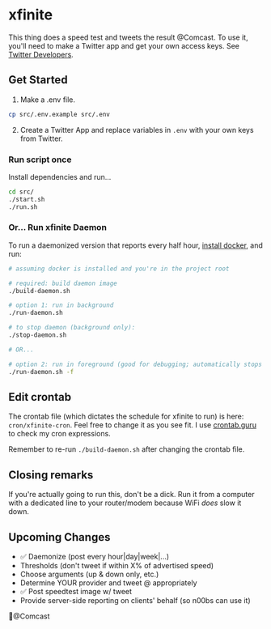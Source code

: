 # xfinite

This thing does a speed test and tweets the result @Comcast. To use it, you'll need to make a Twitter app and get your own access keys. See [Twitter Developers](https://developer.twitter.com/en/docs/basics/apps/overview.html).

## Get Started

1. Make a .env file.
```sh
cp src/.env.example src/.env
```

2. Create a Twitter App and replace variables in `.env` with your own keys from Twitter.

### Run script once
Install dependencies and run...
```sh
cd src/
./start.sh
./run.sh
```

### Or... Run xfinite Daemon
To run a daemonized version that reports every half hour, [install docker](https://www.google.com/search?q=install+docker&rlz=1C5CHFA_enUS754US754&oq=install+docker), and run:
```sh
# assuming docker is installed and you're in the project root

# required: build daemon image
./build-daemon.sh

# option 1: run in background
./run-daemon.sh

# to stop daemon (background only):
./stop-daemon.sh

# OR...

# option 2: run in foreground (good for debugging; automatically stops on CTRL-C)
./run-daemon.sh -f
```

## Edit crontab
The crontab file (which dictates the schedule for xfinite to run) is here: `cron/xfinite-cron`. Feel free to change it as you see fit. I use [crontab.guru](https://crontab.guru/) to check my cron expressions. 

Remember to re-run `./build-daemon.sh` after changing the crontab file.

## Closing remarks
If you're actually going to run this, don't be a dick. Run it from a computer with a dedicated line to your router/modem because WiFi *does* slow it down.

## Upcoming Changes

* ✅ Daemonize (post every hour|day|week|...)
* Thresholds (don't tweet if within X% of advertised speed)
* Choose arguments (up & down only, etc.)
* Determine YOUR provider and tweet @ appropriately
* ✅ Post speedtest image w/ tweet
* Provide server-side reporting on clients' behalf (so n00bs can use it)

🖕@Comcast
